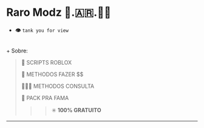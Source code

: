 # Raro Modz 🐀.🇦🇷.🥷🏼

- __👁️__ `tank you for view`

<br>
+ Sobre:

> 📜 SCRIPTS ROBLOX
>
> 💸 METHODOS FAZER $$
>
> 🕵🏼‍♂️ METHODOS CONSULTA
>
> 🚀 PACK PRA FAMA
>>>✳️ **100% GRATUITO**

 ___